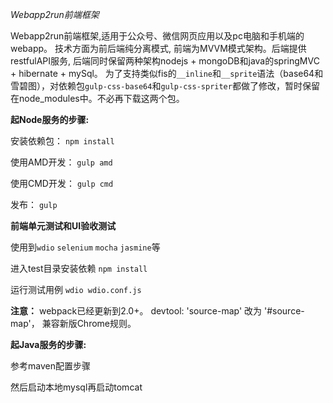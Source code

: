 *Webapp2run前端框架*

Webapp2run前端框架,适用于公众号、微信网页应用以及pc电脑和手机端的webapp。
技术方面为前后端纯分离模式, 前端为MVVM模式架构。后端提供restfulAPI服务, 后端同时保留两种架构nodejs + mongoDB和java的springMVC + hibernate + mySql。
为了支持类似fis的`__inline`和`__sprite`语法（base64和雪碧图），对依赖包`gulp-css-base64`和`gulp-css-spriter`都做了修改，暂时保留在node_modules中。不必再下载这两个包。

**起Node服务的步骤:**

安装依赖包：
`npm install`

使用AMD开发：
`gulp amd`

使用CMD开发：
`gulp cmd`

发布：
`gulp`


**前端单元测试和UI验收测试**

使用到`wdio` `selenium` `mocha` `jasmine`等

进入test目录安装依赖
`npm install`

运行测试用例
`wdio wdio.conf.js`

**注意：**
webpack已经更新到2.0+。
devtool: 'source-map' 改为 '#source-map'， 兼容新版Chrome规则。

**起Java服务的步骤:**

参考maven配置步骤

然后启动本地mysql再启动tomcat


